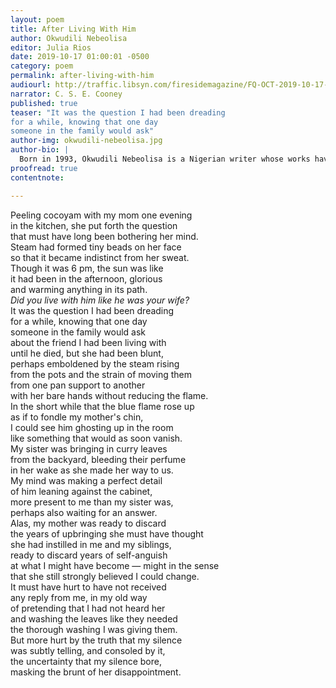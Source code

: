 ```yaml
---
layout: poem
title: After Living With Him
author: Okwudili Nebeolisa
editor: Julia Rios
date: 2019-10-17 01:00:01 -0500
category: poem
permalink: after-living-with-him
audiourl: http://traffic.libsyn.com/firesidemagazine/FQ-OCT-2019-10-17-After_Living_With_Him.mp3
narrator: C. S. E. Cooney
published: true
teaser: "It was the question I had been dreading
for a while, knowing that one day
someone in the family would ask"
author-img: okwudili-nebeolisa.jpg
author-bio: |
  Born in 1993, Okwudili Nebeolisa is a Nigerian writer whose works have appeared in _Threepenny Review_and anthologies from Commonwealth Writers, and have been nominated for a Pushcart Prize by The _Cincinnati Review_, _Salamander Magazine_, and _Beloit Poetry Journal_. His works have been shortlisted for the Gerald Kraak Award, The Sillerman First Book Prize for African Poetry, and the Tom Howard/John H Reid Fiction and Essay Contest Award.
proofread: true
contentnote:

---
```


Peeling cocoyam with my mom one evening<br/>
in the kitchen, she put forth the question<br/>
that must have long been bothering her mind.<br/>
Steam had formed tiny beads on her face<br/>
so that it became indistinct from her sweat.<br/>
Though it was 6 pm, the sun was like<br/>
it had been in the afternoon, glorious<br/>
and warming anything in its path.<br/>
_Did you live with him like he was your wife?_<br/>
It was the question I had been dreading<br/>
for a while, knowing that one day<br/>
someone in the family would ask<br/>
about the friend I had been living with<br/>
until he died, but she had been blunt,<br/>
perhaps emboldened by the steam rising<br/>
from the pots and the strain of moving them<br/>
from one pan support to another<br/>
with her bare hands without reducing the flame.<br/>
In the short while that the blue flame rose up<br/>
as if to fondle my mother's chin,<br/>
I could see him ghosting up in the room<br/>
like something that would as soon vanish.<br/>
My sister was bringing in curry leaves<br/>
from the backyard, bleeding their perfume<br/>
in her wake as she made her way to us.<br/>
My mind was making a perfect detail<br/>
of him leaning against the cabinet,<br/>
more present to me than my sister was,<br/>
perhaps also waiting for an answer.<br/>
Alas, my mother was ready to discard<br/>
the years of upbringing she must have thought<br/>
she had instilled in me and my siblings,<br/>
ready to discard years of self-anguish<br/>
at what I might have become — might in the sense<br/>
that she still strongly believed I could change.<br/>
It must have hurt to have not received<br/>
any reply from me, in my old way<br/>
of pretending that I had not heard her<br/>
and washing the leaves like they needed<br/>
the thorough washing I was giving them.<br/>
But more hurt by the truth that my silence<br/>
was subtly telling, and consoled by it,<br/>
the uncertainty that my silence bore,<br/>
masking the brunt of her disappointment.<br/>
